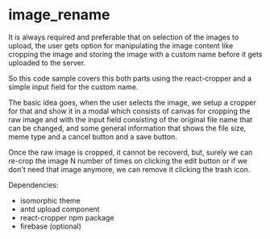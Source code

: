 # image_rename

It is always required and preferable that on selection of the images to upload, the user gets option for manipulating the image content like cropping the image and storing the image with a custom name before it gets uploaded to the server.

So this code sample covers this both parts using the react-cropper and a simple input field for the custom name.

The basic idea goes, when the user selects the image, we setup a cropper for that and show it in a modal which consists of canvas for cropping the raw image and with the input field consisting of the original file name that can be changed, and some general information that shows the file size, meme type and a cancel button and a save button. 

Once the raw image is cropped, it cannot be recoverd, but, surely we can re-crop the image N number of times on clicking the edit button or if we don't need that image anymore, we can remove it clicking the trash icon.

Dependencies:
- isomorphic theme
- antd upload component
- react-cropper npm package
- firebase (optional)
